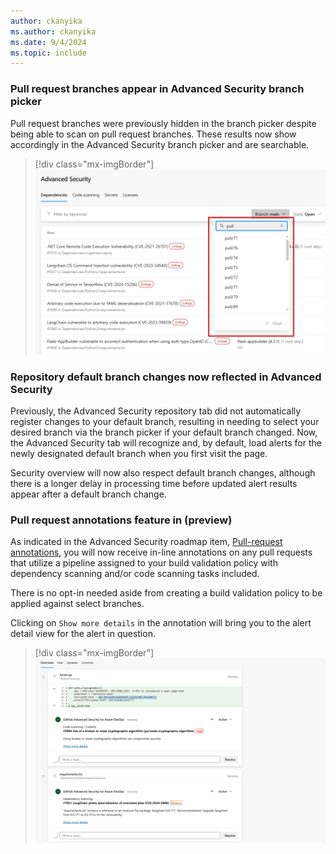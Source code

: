 ```yaml
---
author: ckanyika
ms.author: ckanyika
ms.date: 9/4/2024
ms.topic: include
---
```


### Pull request branches appear in Advanced Security branch picker 

Pull request branches were previously hidden in the branch picker despite being able to scan on pull request branches. These results now show accordingly in the Advanced Security branch picker and are searchable. 

> [!div class="mx-imgBorder"]
> [![Screenshot of Pull request branches.](../../media/245-ghazdo-01.png "Screenshot of Pull request branches")](../../media/245-ghazdo-01.png#lightbox)


### Repository default branch changes now reflected in Advanced Security 

Previously, the Advanced Security repository tab did not automatically register changes to your default branch, resulting in needing to select your desired branch via the branch picker if your default branch changed. Now, the Advanced Security tab will recognize and, by default, load alerts for the newly designated default branch when you first visit the page. 

Security overview will now also respect default branch changes, although there is a longer delay in processing time before updated alert results appear after a default branch change.

### Pull request annotations feature in (preview)

As indicated in the Advanced Security roadmap item, [Pull-request annotations](/azure/devops/release-notes/roadmap/2024/ghazdo/pull-request-annotation), you will now receive in-line annotations on any pull requests that utilize a pipeline assigned to your build validation policy with dependency scanning and/or code scanning tasks included.

There is no opt-in needed aside from creating a build validation policy to be applied against select branches.

Clicking on `Show more details` in the annotation will bring you to the alert detail view for the alert in question. 

> [!div class="mx-imgBorder"]
> [![Screenshot of In-line annotations.](../../media/245-ghazdo-02.png "Screenshot of in-line annotations")](../../media/245-ghazdo-02.png#lightbox)